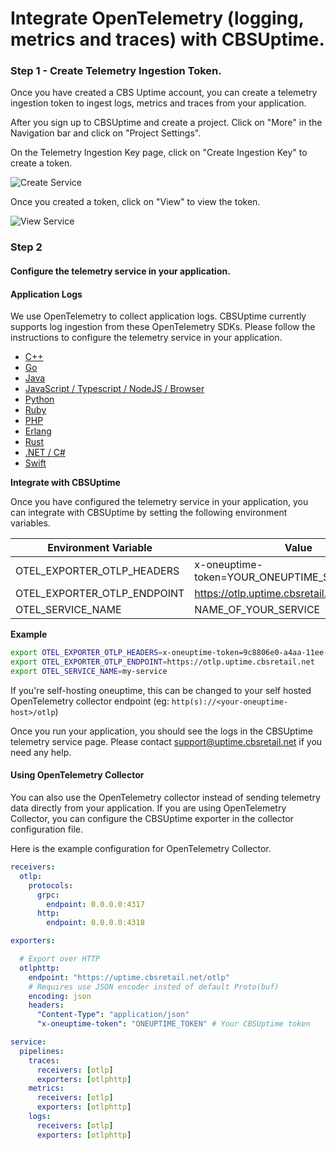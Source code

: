 # Integrate OpenTelemetry (logging, metrics and traces) with CBSUptime.

### Step 1 - Create Telemetry Ingestion Token.

Once you have created a CBS Uptime account, you can create a telemetry ingestion token to ingest logs, metrics and traces from your application.

After you sign up to CBSUptime and create a project. Click on "More" in the Navigation bar and click on "Project Settings".

On the Telemetry Ingestion Key page, click on "Create Ingestion Key" to create a token.

![Create Service](/docs/static/images/TelemetryIngestionKeys.png)

Once you created a token, click on "View" to view the token.

![View Service](/docs/static/images/TelemetryIngestionKeyView.png)


### Step 2

#### Configure the telemetry service in your application.

#### Application Logs

We use OpenTelemetry to collect application logs. CBSUptime currently supports log ingestion from these OpenTelemetry SDKs. Please follow the instructions to configure the telemetry service in your application.

- [C++](https://opentelemetry.io/docs/instrumentation/cpp/)
- [Go](https://opentelemetry.io/docs/instrumentation/go/)
- [Java](https://opentelemetry.io/docs/instrumentation/java/)
- [JavaScript / Typescript / NodeJS / Browser](https://opentelemetry.io/docs/instrumentation/js/)
- [Python](https://opentelemetry.io/docs/instrumentation/python/)
- [Ruby](https://opentelemetry.io/docs/instrumentation/ruby/)
- [PHP](https://opentelemetry.io/docs/instrumentation/php/)
- [Erlang](https://opentelemetry.io/docs/instrumentation/erlang/)
- [Rust](https://opentelemetry.io/docs/instrumentation/rust/)
- [.NET / C#](https://opentelemetry.io/docs/instrumentation/net/)
- [Swift](https://opentelemetry.io/docs/instrumentation/swift/)


**Integrate with CBSUptime**

Once you have configured the telemetry service in your application, you can integrate with CBSUptime by setting the following environment variables.

| Environment Variable | Value |
| --- | --- |
| OTEL_EXPORTER_OTLP_HEADERS | x-oneuptime-token=YOUR_ONEUPTIME_SERVICE_TOKEN |
| OTEL_EXPORTER_OTLP_ENDPOINT | https://otlp.uptime.cbsretail.net |
| OTEL_SERVICE_NAME | NAME_OF_YOUR_SERVICE |


**Example**

```bash
export OTEL_EXPORTER_OTLP_HEADERS=x-oneuptime-token=9c8806e0-a4aa-11ee-be95-010d5967b068
export OTEL_EXPORTER_OTLP_ENDPOINT=https://otlp.uptime.cbsretail.net
export OTEL_SERVICE_NAME=my-service
```

If you're self-hosting oneuptime, this can be changed to your self hosted OpenTelemetry collector endpoint (eg: `http(s)://<your-oneuptime-host>/otlp`)

Once you run your application, you should see the logs in the CBSUptime telemetry service page. Please contact support@uptime.cbsretail.net if you need any help.


#### Using OpenTelemetry Collector

You can also use the OpenTelemetry collector instead of sending telemetry data directly from your application.
If you are using OpenTelemetry Collector, you can configure the CBSUptime exporter in the collector configuration file.

Here is the example configuration for OpenTelemetry Collector.

```yaml
receivers:
  otlp:
    protocols:
      grpc:
        endpoint: 0.0.0.0:4317
      http:
        endpoint: 0.0.0.0:4318

exporters:

  # Export over HTTP
  otlphttp:
    endpoint: "https://uptime.cbsretail.net/otlp"
    # Requires use JSON encoder insted of default Proto(buf)
    encoding: json
    headers:
      "Content-Type": "application/json"
      "x-oneuptime-token": "ONEUPTIME_TOKEN" # Your CBSUptime token

service:
  pipelines:
    traces:
      receivers: [otlp]
      exporters: [otlphttp]
    metrics:
      receivers: [otlp]
      exporters: [otlphttp]
    logs:
      receivers: [otlp]
      exporters: [otlphttp]
```
